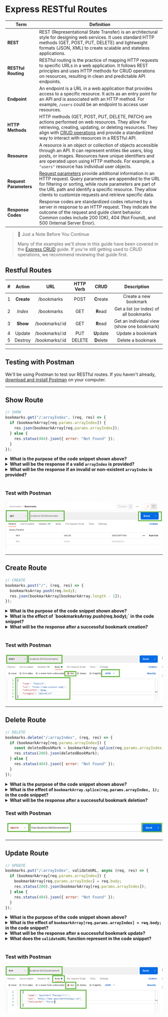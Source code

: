 # Express RESTful Routes

| Term | Definition |
| ---- | ---------- |
| __REST__ | REST (Representational State Transfer) is an architectural style for designing web services. It uses standard HTTP methods (GET, POST, PUT, DELETE) and lightweight formats (JSON, XML) to create scalable and stateless applications. |
| __RESTful Routing__ | RESTful routing is the practice of mapping HTTP requests to specific URLs in a web application. It follows REST principles and uses HTTP methods for CRUD operations on resources, resulting in clean and predictable API endpoints. |
| __Endpoint__ | An endpoint is a URL in a web application that provides access to a specific resource. It acts as an entry point for an API and is associated with an HTTP method. For example, `/users` could be an endpoint to access user resources. |
| __HTTP Methods__ | HTTP methods (GET, POST, PUT, DELETE, PATCH) are actions performed on web resources. They allow for retrieving, creating, updating, or deleting resources. They align with [CRUD operations](./05-express-crud.md) and provide a standardized way to interact with resources in a RESTful API. |
| __Resource__ | A resource is an object or collection of objects accessible through an API. It can represent entities like users, blog posts, or images. Resources have unique identifiers and are operated upon using HTTP methods. For example, a `"users"` resource has individual user objects. |
| __Request Parameters__ | [Request parameters](./03-intro-to-express-request.md) provide additional information in an HTTP request. Query parameters are appended to the URL for filtering or sorting, while route parameters are part of the URL path and identify a specific resource. They allow clients to customize requests and retrieve specific data. |
| __Response Codes__ | Response codes are standardized codes returned by a server in response to an HTTP request. They indicate the outcome of the request and guide client behavior. Common codes include 200 (OK), 404 (Not Found), and 500 (Internal Server Error). |

> 📘 Just a Note Before You Continue
>
> Many of the examples we'll show in this guide have been covered in the [Express CRUD](./05-express-crud.md) guide. If you're still getting used to CRUD operations, we recommend reviewing that guide first.

## Restful Routes

|  #  |   Action   |      URL       | HTTP Verb |    CRUD    |                Description                 |
| :-: | :--------: | :------------: | :-------: | :--------: | :----------------------------------------: |
|  1  | **Create** |   /bookmarks   |   POST    | **C**reate |           Create a new bookmark            |
|  2  |  _Index_   |   /bookmarks   |    GET    |  **R**ead  |   Get a list (or index) of all bookmarks   |
|  3  |  **Show**  | /bookmarks/:id |    GET    |  **R**ead  | Get an individual view (show one bookmark) |
|  4  |   Update   | /bookmarks/:id |    PUT    | **U**pdate |             Update a bookmark              |
|  5  |  Destroy   | /bookmarks/:id |  DELETE   | **D**elete |             Delete a bookmark              |

---

## Testing with Postman

We'll be using Postman to test our RESTful routes. If you haven't already, [download and install Postman](https://www.postman.com/downloads/) on your computer.

---

## Show Route

```js
// SHOW
bookmarks.get("/:arrayIndex", (req, res) => {
  if (bookmarkArray[req.params.arrayIndex]) {
    res.json(bookmarkArray[req.params.arrayIndex]);
  } else {
    res.status(404).json({ error: "Not Found" });
  }
});
```

<details>
<summary><strong>What is the purpose of the code snippet shown above?</strong></summary>

The purpose of the code snippet is to handle a GET request to retrieve a specific bookmark from the `bookmarkArray` based on the `arrayIndex` provided in the URL.
</details>

<details>
<summary><strong>What will be the response if a valid <code>arrayIndex</code> is provided?</strong></summary>

The response will be the JSON representation of the bookmark located at the specified `arrayIndex` in the `bookmarkArray`.
</details>

<details>
<summary><strong>What will be the response if an invalid or non-existent <code>arrayIndex</code> is provided?</strong></summary>

The response will have a status code of 404 (Not Found) and a JSON object containing the error message: `{ "error": "Not Found" }`.
</details>

<br />

### Test with Postman

![Postman GET](./images/postman-get.png)

---

## Create Route

```js
// CREATE
bookmarks.post("/", (req, res) => {
  bookmarksArray.push(req.body);
  res.json(bookmarkArray[bookmarkArray.length - 1]);
});
```

<details>
<summary><strong>What is the purpose of the code snippet shown above?</strong></summary>

The purpose of the code snippet is to handle a POST request to create a new bookmark. The bookmark data provided in the request body is added to the `bookmarkArray`, and the newly added bookmark is returned as the response.
</details>

<details>
<summary><strong>What is the effect of `bookmarksArray.push(req.body);` in the code snippet?</strong></summary>

The line `bookmarksArray.push(req.body);` adds the data from the request body (containing the new bookmark) to the end of the `bookmarkArray`. It effectively creates a new bookmark by appending it to the existing array.
</details>

<details>
<summary><strong>What will be the response after a successful bookmark creation?</strong></summary>

The response will be the JSON representation of the newly created bookmark, which is the last element of the `bookmarkArray`.
</details>

<br />

### Test with Postman

![Postman CREATE](./images/postman-create.png)

---

## Delete Route

```js
// DELETE
bookmarks.delete("/:arrayIndex", (req, res) => {
  if (bookmarkArray[req.params.arrayIndex]) {
    const deletedBookMark = bookmarkArray.splice(req.params.arrayIndex, 1);
    res.status(200).json(deletedBookMark);
  } else {
    res.status(404).json({ error: "Not Found" });
  }
});
```

<details>
<summary><strong>What is the purpose of the code snippet shown above?</strong></summary>

The purpose of the code snippet is to handle a DELETE request to remove a specific bookmark from the `bookmarkArray` based on the `arrayIndex` provided in the URL.
</details>

<details>
<summary><strong>What is the effect of <code>bookmarkArray.splice(req.params.arrayIndex, 1);</code> in the code snippet?</strong></summary>

The line `bookmarkArray.splice(req.params.arrayIndex, 1);` removes one element from the `bookmarkArray` at the specified `arrayIndex`. It effectively deletes the bookmark from the array.
</details>

<details>
<summary><strong>What will be the response after a successful bookmark deletion?</strong></summary>

The response will have a status code of 200 (OK), and it will contain the JSON representation of the deleted bookmark in an array. The deleted bookmark is returned as confirmation of the deletion.
</details>

### Test with Postman

![Postman DELETE](./images/postman-delete.png)

---

## Update Route

```js
// UPDATE
bookmarks.put("/:arrayIndex", validateURL, async (req, res) => {
  if (bookmarkArray[req.params.arrayIndex]) {
    bookmarkArray[req.params.arrayIndex] = req.body;
    res.status(200).json(bookmarkArray[req.params.arrayIndex]);
  } else {
    res.status(404).json({ error: "Not Found" });
  }
});
```

<details>
<summary><strong>What is the purpose of the code snippet shown above?</strong></summary>

The purpose of the code snippet is to handle a PUT request to update a specific bookmark in the `bookmarkArray` based on the `arrayIndex` provided in the URL.
</details>

<details>
<summary><strong>What is the effect of <code>bookmarkArray[req.params.arrayIndex] = req.body;</code> in the code snippet?</strong></summary>

The line `bookmarkArray[req.params.arrayIndex] = req.body;` updates the bookmark in the `bookmarkArray` at the specified `arrayIndex` with the data provided in the request body (`req.body`).
</details>

<details>
<summary><strong>What will be the response after a successful bookmark update?</strong></summary>

The response will have a status code of 200 (OK), and it will contain the JSON representation of the updated bookmark in the `bookmarkArray`. The updated bookmark is returned as confirmation of the successful update.
</details>

<details>
<summary><strong>What does the <code>validateURL</code> function represent in the code snippet?</strong></summary>

The `validateURL` function represents a middleware function that can be used to validate the URL provided in the request body or perform any other necessary validations before processing the request further. It is executed before the main request handler in the code snippet.

One possible way to write the `validateURL` function is shown below:

```js
const validateURL = (req, res, next) => {
  if (
    req.body.url.substring(0, 7) === "http://" ||
    req.body.url.substring(0, 8) === "https://"
  ) {
    return next();
  } else {
    res
      .status(400)
      .send(`Oops, you forgot to start your url with http:// or https://`);
  }
};
```

See the [Express Middleware](./06-express-middleware.md) guide for more information on middleware functions.
</details>

<br />

### Test with Postman

![Postman UPDATE](./images/postman-update.png)